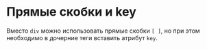 # Прямые скобки и key
Вместо `div` можно использовать прямые скобки `[ ]`, но при этом необходимо в дочерние теги вставить атрибут `key`.
